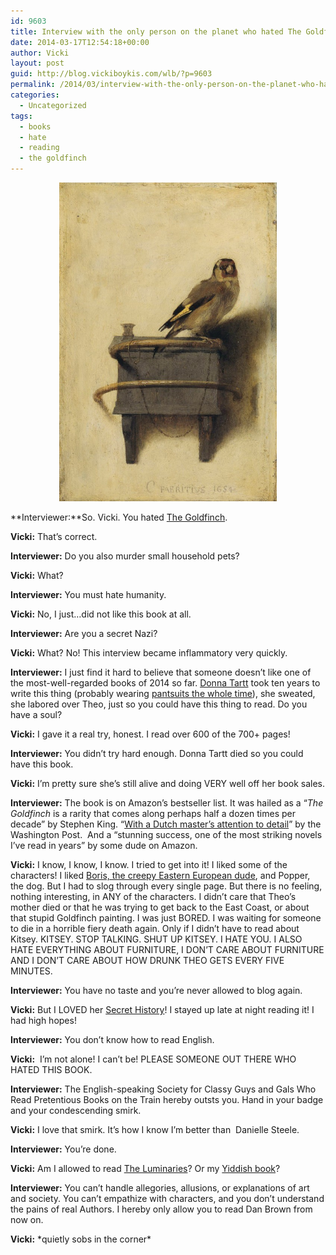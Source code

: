 ```yaml
---
id: 9603
title: Interview with the only person on the planet who hated The Goldfinch
date: 2014-03-17T12:54:18+00:00
author: Vicki
layout: post
guid: http://blog.vickiboykis.com/wlb/?p=9603
permalink: /2014/03/interview-with-the-only-person-on-the-planet-who-hated-the-goldfinch/
categories:
  - Uncategorized
tags:
  - books
  - hate
  - reading
  - the goldfinch
---
```

<p style="text-align: center;">
  <a href="https://raw.githubusercontent.com/veekaybee/wlb/gh-pages/assets/images/2014/03/o-THE-GOLDFINCH-900.jpg"><img class="aligncenter  wp-image-9604" alt="o-THE-GOLDFINCH-900" src="https://raw.githubusercontent.com/veekaybee/wlb/gh-pages/assets/images/2014/03/o-THE-GOLDFINCH-900-580x850.jpg" width="348" height="510" /></a>
</p>

**Interviewer:**So. Vicki. You hated <a href="http://www.nytimes.com/2013/10/08/books/the-goldfinch-a-dickensian-novel-by-donna-tartt.html?pagewanted=all&_r=0" target="_blank">The Goldfinch</a>.
  
**Vicki:** That&#8217;s correct.
  
**Interviewer:** Do you also murder small household pets?
  
**Vicki:** What?
  
**Interviewer:** You must hate humanity.
  
**Vicki:** No, I just&#8230;did not like this book at all.
  
**Interviewer:** Are you a secret Nazi?
  
**Vicki:** What? No! This interview became inflammatory very quickly.
  
**Interviewer:** I just find it hard to believe that someone doesn&#8217;t like one of the most-well-regarded books of 2014 so far. <a href="http://www.identitytheory.com/donna-tartt/" target="_blank">Donna Tartt</a> took ten years to write this thing (probably wearing <a href="http://www.themigrantbookclub.com/2013/10/donna-tartt-i-wear-it-to-remind-me-that.html" target="_blank">pantsuits the whole time</a>), she sweated, she labored over Theo, just so you could have this thing to read. Do you have a soul?
  
**Vicki:** I gave it a real try, honest. I read over 600 of the 700+ pages!
  
**Interviewer:** You didn&#8217;t try hard enough. Donna Tartt died so you could have this book.
  
**Vicki:** I&#8217;m pretty sure she&#8217;s still alive and doing VERY well off her book sales.
  
**Interviewer:** The book is on Amazon&#8217;s bestseller list. It was hailed as a &#8220;_The Goldfinch_ is a rarity that comes along perhaps half a dozen times per decade&#8221; by Stephen King. &#8220;<a href="http://www.washingtonpost.com/entertainment/books/book-review-the-goldfinch-by-donna-tartt/2013/10/22/39b556ac-3837-11e3-ae46-e4248e75c8ea_story.html" target="_blank">With a Dutch master’s attention to detail</a>&#8221; by the Washington Post.  And a &#8220;stunning success, one of the most striking novels I&#8217;ve read in years&#8221; by some dude on Amazon.
  
**Vicki:** I know, I know, I know. I tried to get into it! I liked some of the characters! I liked <a href="http://therumpus.net/2013/11/the-goldfinch-by-donna-tartt-2/" target="_blank">Boris, the creepy Eastern European dude</a>, and Popper, the dog. But I had to slog through every single page. But there is no feeling, nothing interesting, in ANY of the characters. I didn&#8217;t care that Theo&#8217;s mother died or that he was trying to get back to the East Coast, or about that stupid Goldfinch painting. I was just BORED. I was waiting for someone to die in a horrible fiery death again. Only if I didn&#8217;t have to read about Kitsey. KITSEY. STOP TALKING. SHUT UP KITSEY. I HATE YOU. I ALSO HATE EVERYTHING ABOUT FURNITURE, I DON&#8217;T CARE ABOUT FURNITURE AND I DON&#8217;T CARE ABOUT HOW DRUNK THEO GETS EVERY FIVE MINUTES.
  
**Interviewer:** You have no taste and you&#8217;re never allowed to blog again.
  
**Vicki:** But I LOVED her <a href="http://blog.vickiboykis.com/wlb/2013/12/my-favorite-books-of-2013/" target="_blank">Secret History</a>! I stayed up late at night reading it! I had high hopes!
  
**Interviewer:** You don&#8217;t know how to read English.
  
**Vicki:**  I&#8217;m not alone! I can&#8217;t be! PLEASE SOMEONE OUT THERE WHO HATED THIS BOOK.
  
**Interviewer:** The English-speaking Society for Classy Guys and Gals Who Read Pretentious Books on the Train hereby outsts you. Hand in your badge and your condescending smirk.
  
**Vicki:** I love that smirk. It&#8217;s how I know I&#8217;m better than  Danielle Steele.
  
**Interviewer:** You&#8217;re done.
  
**Vicki:** Am I allowed to read <a href="http://instagram.com/p/kKC1NxBcgS/" target="_blank">The Luminaries</a>? Or my <a href="http://instagram.com/p/kKC1NxBcgS/" target="_blank">Yiddish book</a>?
  
**Interviewer:** You can&#8217;t handle allegories, allusions, or explanations of art and society. You can&#8217;t empathize with characters, and you don&#8217;t understand the pains of real Authors. I hereby only allow you to read Dan Brown from now on.
  
**Vicki:** \*quietly sobs in the corner\*